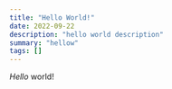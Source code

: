 ```yaml
---
title: "Hello World!"
date: 2022-09-22
description: "hello world description"
summary: "hellow"
tags: []
---
```


_Hello_ world!
